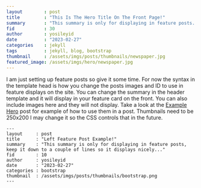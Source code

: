 ```yaml
---
layout        : post
title         : "This Is The Hero Title On The Front Page!"
summary       : "This summary is only for displaying in feature posts. You can change it in the header of the post to display whatever text you like. Careful not to be too wordy tho..."
fid           : 30
author        : yosileyid
date          : "2023-02-27"
categories    : jekyll
tags          : jekyll, blog, bootstrap
thumbnail     : /assets/imgs/posts/thumbnails/newspaper.jpg
featured_image: /assets/imgs/hero/newspaper.jpg
---
```




I am just setting up feature posts so give it some time. For now the syntax in the template head is how you change the posts images and ID to use in feature displays on the site. You can change the summary in the header template and it will display in your feature card on the front. You can also include images here and they will not display. Take a look at the [Example Hero]() post for example of how to use them in a post. Thumbnails need to be 250x200 I may change it so the CSS controls that in the future.
<!--more-->
```
---
layout     : post
title      : "Left Feature Post Example!"
summary    : "This summary is only for displaying in feature posts, keep it down to a couple of lines so it displays nicely..."
fid        : 10
author     : yosileyid
date       : "2023-02-27"
categories : bootstrap
thumbnail  : /assets/imgs/posts/thumbnails/bootstrap.png
---
```